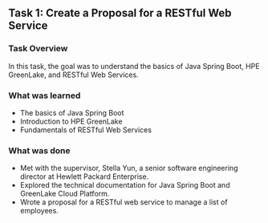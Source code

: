 ## Task 1: Create a Proposal for a RESTful Web Service

### Task Overview
In this task, the goal was to understand the basics of Java Spring Boot, HPE GreenLake, and RESTful Web Services.

### What was learned
- The basics of Java Spring Boot
- Introduction to HPE GreenLake
- Fundamentals of RESTful Web Services

### What was done
- Met with the supervisor, Stella Yun, a senior software engineering director at Hewlett Packard Enterprise.
- Explored the technical documentation for Java Spring Boot and GreenLake Cloud Platform.
- Wrote a proposal for a RESTful web service to manage a list of employees.

